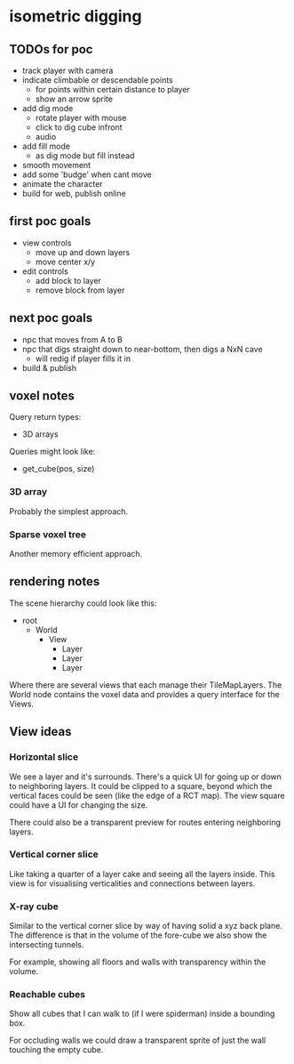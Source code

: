 # isometric digging

## TODOs for poc

- track player with camera
- indicate climbable or descendable points
  - for points within certain distance to player
  - show an arrow sprite
- add dig mode
  - rotate player with mouse
  - click to dig cube infront
  - audio
- add fill mode
  - as dig mode but fill instead
- smooth movement
- add some 'budge' when cant move
- animate the character
- build for web, publish online

## first poc goals

- view controls
  - move up and down layers
  - move center x/y
- edit controls
  - add block to layer
  - remove block from layer

## next poc goals

- npc that moves from A to B
- npc that digs straight down to near-bottom, then digs a NxN cave
  - will redig if player fills it in
- build & publish

## voxel notes

Query return types:

- 3D arrays

Queries might look like:

- get_cube(pos, size)

### 3D array

Probably the simplest approach.

### Sparse voxel tree

Another memory efficient approach.

## rendering notes

The scene hierarchy could look like this:

- root
  - World
    - View
      - Layer
      - Layer
      - Layer

Where there are several views that each manage their TileMapLayers. The World node contains the voxel data and provides a query interface for the Views.

## View ideas

### Horizontal slice

We see a layer and it's surrounds. There's a quick UI for going up or down to neighboring layers. It could be clipped to a square, beyond which the vertical faces could be seen (like the edge of a RCT map). The view square could have a UI for changing the size.

There could also be a transparent preview for routes entering neighboring layers.

### Vertical corner slice

Like taking a quarter of a layer cake and seeing all the layers inside. This view is for visualising verticalities and connections between layers.

### X-ray cube

Similar to the vertical corner slice by way of having solid a xyz back plane. The difference is that in the volume of the fore-cube we also show the intersecting tunnels.

For example, showing all floors and walls with transparency within the volume.

### Reachable cubes

Show all cubes that I can walk to (if I were spiderman) inside a bounding box.

For occluding walls we could draw a transparent sprite of just the wall touching the empty cube.
